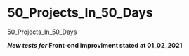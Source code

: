 # 50_Projects_In_50_Days
50_Projects_In_50_Days

**_New tests for_ Front-end improviment stated at 01_02_2021**
